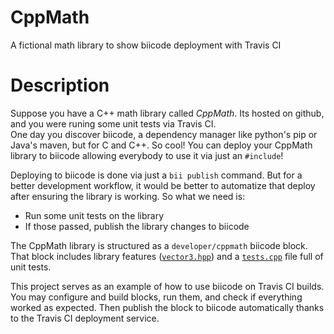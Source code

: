CppMath
=======

A fictional math library to show biicode deployment with Travis CI

Description
===========

Suppose you have a C++ math library called *CppMath*. Its hosted on github, and you were runing some unit tests via Travis CI.  
One day you discover biicode, a dependency manager like python's pip or Java's maven, but for C and C++. So cool! You can deploy your CppMath
library to biicode allowing everybody to use it via just an `#include`!  

Deploying to biicode is done via just a `bii publish` command. But for a better development workflow, it would be better to automatize that deploy after ensuring the library is working. So what we need is:

 - Run some unit tests on the library
 - If those passed, publish the library changes to biicode

The CppMath library is structured as a `developer/cppmath` biicode block. That block includes library features ([`vector3.hpp`](https://github.com/Manu343726/try-biicode-travisci/blob/master/blocks/manu343726/try-biicode-travisci/vector3.hpp)) and a [`tests.cpp`](https://github.com/Manu343726/try-biicode-travisci/blob/master/blocks/manu343726/try-biicode-travisci/test.cpp) file full of unit tests.

This project serves as an example of how to use biicode on Travis CI builds. You may configure and build blocks, run them, and check if everything worked as expected. Then publish the block to biicode automatically thanks to the Travis CI deployment service.

